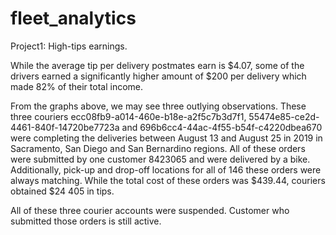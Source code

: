 # fleet_analytics

Project1: High-tips earnings.

While the average tip per delivery postmates earn is $4.07, some of the drivers earned a significantly higher amount of $200 per delivery which made 82% of their total income.

From the graphs above, we may see three outlying observations. These three couriers ecc08fb9-a014-460e-b18e-a2f5c7b3d7f1, 55474e85-ce2d-4461-840f-14720be7723a and 696b6cc4-44ac-4f55-b54f-c4220dbea670 were completing the deliveries between August 13 and August 25 in 2019 in Sacramento, San Diego and San Bernardino regions.
All of these orders were submitted by one customer 8423065 and were delivered by a bike. Additionally, pick-up and drop-off locations for all of 146 these orders were always matching. While the total cost of these orders was $439.44, couriers obtained $24 405 in tips.


All of these three courier accounts were suspended. Customer who submitted those orders is still active.

